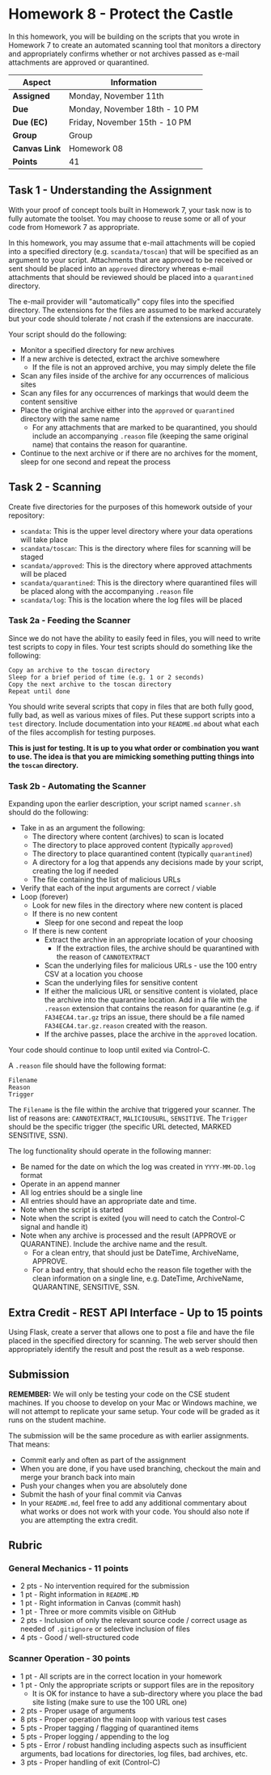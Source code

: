 # Homework 8 - Protect the Castle

In this homework, you will be building on the scripts that you wrote in Homework 7 to create an automated scanning tool that monitors a directory and appropriately confirms whether or not archives passed as e-mail attachments are approved or quarantined.

| **Aspect** | **Information** |
| --- | --- |
| **Assigned** | Monday, November 11th |
| **Due** | Monday, November 18th - 10 PM |
| **Due (EC)** | Friday, November 15th - 10 PM |
| **Group** | Group |  
| **Canvas Link** | Homework 08 |
| **Points** | 41 |

## Task 1 - Understanding the Assignment

With your proof of concept tools built in Homework 7, your task now is to fully automate the toolset.  You may choose to reuse some or all of your code from Homework 7 as appropriate.

In this homework, you may assume that e-mail attachments will be copied into a specified directory (e.g. `scandata/toscan`) that will be specified as an argument to your script. Attachments that are approved to be received or sent should be placed into an `approved` directory whereas e-mail attachments that should be reviewed should be placed into a `quarantined` directory.

The e-mail provider will "automatically" copy files into the specified directory.  The extensions for the files are assumed to be marked accurately but your code should tolerate / not crash if the extensions are inaccurate.  

Your script should do the following:

* Monitor a specified directory for new archives
* If a new archive is detected, extract the archive somewhere  
   * If the file is not an approved archive, you may simply delete the file
* Scan any files inside of the archive for any occurrences of malicious sites
* Scan any files for any occurrences of markings that would deem the content sensitive
* Place the original archive either into the `approved` or `quarantined` directory with the same name
   * For any attachments that are marked to be quarantined, you should include an accompanying `.reason` file (keeping the same original name) that contains the reason for quarantine.  
* Continue to the next archive or if there are no archives for the moment, sleep for one second and repeat the process

## Task 2 - Scanning 

Create five directories for the purposes of this homework outside of your repository:

* `scandata`: This is the upper level directory where your data operations will take place
* `scandata/toscan`: This is the directory where files for scanning will be staged
* `scandata/approved`: This is the directory where approved attachments will be placed 
* `scandata/quarantined`: This is the directory where quarantined files will be placed along with the accompanying `.reason` file
* `scandata/log`: This is the location where the log files will be placed

### Task 2a - Feeding the Scanner

Since we do not have the ability to easily feed in files, you will need to write test scripts to copy in files.  Your test scripts should do something like the following:

    Copy an archive to the toscan directory 
    Sleep for a brief period of time (e.g. 1 or 2 seconds)
    Copy the next archive to the toscan directory
    Repeat until done
    
You should write several scripts that copy in files that are both fully good, fully bad, as well as various mixes of files.  Put these support scripts into a `test` directory.  Include documentation into your `README.md` about what each of the files accomplish for testing purposes.

**This is just for testing.  It is up to you what order or combination you want to use. The idea is that you are mimicking something putting things into the `toscan` directory.**

### Task 2b - Automating the Scanner

Expanding upon the earlier description, your script named `scanner.sh` should do the following:

* Take in as an argument the following:
   * The directory where content (archives) to scan is located
   * The directory to place approved content (typically `approved`)
   * The directory to place quarantined content (typically `quarantined`)
   * A directory for a log that appends any decisions made by your script, creating the log if needed
   * The file containing the list of malicious URLs
* Verify that each of the input arguments are correct / viable
* Loop (forever)
   * Look for new files in the directory where new content is placed
   * If there is no new content
      * Sleep for one second and repeat the loop
   * If there is new content
      * Extract the archive in an appropriate location of your choosing
         * If the extraction files, the archive should be quarantined with the reason of `CANNOTEXTRACT` 
      * Scan the underlying files for malicious URLs - use the 100 entry CSV at a location you choose
      * Scan the underlying files for sensitive content
      * If either the malicious URL or sensitive content is violated, place the archive into the quarantine location.  Add in a file with the `.reason` extension that contains the reason for quarantine (e.g. if `FA34ECA4.tar.gz` trips an issue, there should be a file named `FA34ECA4.tar.gz.reason` created with the reason.   
      * If the archive passes, place the archive in the `approved` location.

Your code should continue to loop until exited via Control-C.

A `.reason` file should have the following format:

    Filename
    Reason    
    Trigger

The `Filename` is the file within the archive that triggered your scanner.  The list of reasons are: `CANNOTEXTRACT`, `MALICIOUSURL`, `SENSITIVE`.  The `Trigger` should be the specific trigger (the specific URL detected, MARKED SENSITIVE, SSN).    

The log functionality should operate in the following manner:

* Be named for the date on which the log was created in `YYYY-MM-DD.log` format
* Operate in an append manner
* All log entries should be a single line 
* All entries should have an appropriate date and time.
* Note when the script is started
* Note when the script is exited (you will need to catch the Control-C signal and handle it)
* Note when any archive is processed and the result (APPROVE or QUARANTINE). Include the archive name and the result. 
   * For a clean entry, that should just be DateTime, ArchiveName, APPROVE.
   * For a bad entry, that should echo the reason file together with the clean information on a single line, e.g. DateTime, ArchiveName, QUARANTINE, SENSITIVE, SSN.    

## Extra Credit - REST API Interface - Up to 15 points

Using Flask, create a server that allows one to post a file and have the file placed in the specified directory for scanning.  The web server should then appropriately identify the result and post the result as a web response.

## Submission

**REMEMBER:** We will only be testing your code on the CSE student machines.  If you choose to develop on your Mac or Windows machine, we will not attempt to replicate your same setup.  Your code will be graded as it runs on the student machine.  

The submission will be the same procedure as with earlier assignments.  That means:

* Commit early and often as part of the assignment
* When you are done, if you have used branching, checkout the main and merge your branch back into main
* Push your changes when you are absolutely done
* Submit the hash of your final commit via Canvas
* In your `README.md`, feel free to add any additional commentary about what works or does not work with your code. You should also note if you are attempting the extra credit.  

## Rubric  

### General Mechanics - 11 points

* 2 pts - No intervention required for the submission
* 1 pt - Right information in `README.MD`
* 1 pt - Right information in Canvas (commit hash)
* 1 pt - Three or more commits visible on GitHub
* 2 pts - Inclusion of only the relevant source code / correct usage as needed of `.gitignore` or selective inclusion of files
* 4 pts - Good / well-structured code

### Scanner Operation - 30 points
 
* 1 pt - All scripts are in the correct location in your homework
* 1 pt - Only the appropriate scripts or support files are in the repository
   * It is OK for instance to have a sub-directory where you place the bad site listing (make sure to use the 100 URL one) 
* 2 pts - Proper usage of arguments
* 8 pts - Proper operation the main loop with various test cases
* 5 pts - Proper tagging / flagging of quarantined items
* 5 pts - Proper logging / appending to the log
* 5 pts - Error / robust handling including aspects such as insufficient arguments, bad locations for directories, log files, bad archives, etc. 
* 3 pts - Proper handling of exit (Control-C)
